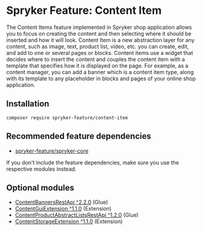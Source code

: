 # Spryker Feature: Content Item

The Content Items feature implemented in Spryker shop application allows you to focus on creating the content and then selecting where it should be inserted and how it will look.
Content Item is a new abstraction layer for any content, such as image, text, product list, video, etc. you can create, edit, and add to one or several pages or blocks. Content items use a widget that decides where to insert the content and couples the content item with a template that specifies how it is displayed on the page. For example, as a content manager, you can add a banner which is a content item type, along with its template to any placeholder in blocks and pages of your online shop application.

## Installation

```
composer require spryker-feature/content-item
```

## Recommended feature dependencies
- [spryker-feature/spryker-core](https://github.com/spryker-feature/spryker-core)

If you don't include the feature dependencies, make sure you use the respective modules instead.

## Optional modules
- [ContentBannersRestApi ^2.2.0](https://github.com/spryker/content-banners-rest-api) (Glue)
- [ContentGuiExtension ^1.1.0](https://github.com/spryker/content-gui-extension) (Extension)
- [ContentProductAbstractListsRestApi ^1.2.0](https://github.com/spryker/content-product-abstract-lists-rest-api) (Glue)
- [ContentStorageExtension ^1.1.0](https://github.com/spryker/content-storage-extension) (Extension)
